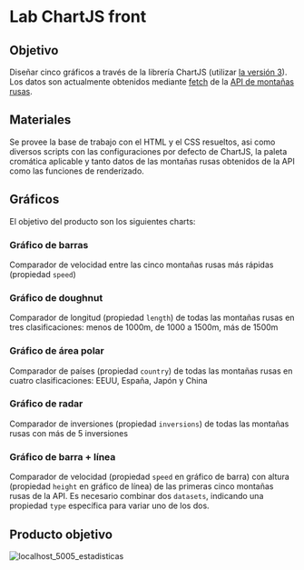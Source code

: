 # Lab ChartJS front

## Objetivo
Diseñar cinco gráficos a través de la librería ChartJS (utilizar [la versión 3](https://cdnjs.com/libraries/Chart.js/3.9.1)). 
Los datos son actualmente obtenidos mediante [fetch]([https://axios-http.com/](https://developer.mozilla.org/es/docs/Web/API/Fetch_API/Using_Fetch)) de la [API de montañas rusas](https://multiapi-app.fly.dev/coasters/allCoasters).

## Materiales
Se provee la base de trabajo con el HTML y el CSS resueltos, asi como diversos scripts con las configuraciones por defecto de ChartJS, la paleta cromática aplicable y tanto datos de las montañas rusas obtenidos de la API como las funciones de renderizado.

## Gráficos
El objetivo del producto son los siguientes charts:

### Gráfico de barras
Comparador de velocidad entre las cinco montañas rusas más rápidas (propiedad `speed`)

### Gráfico de doughnut
Comparador de longitud (propiedad `length`) de todas las montañas rusas en tres clasificaciones: menos de 1000m, de 1000 a 1500m, más de 1500m

### Gráfico de área polar
Comparador de países (propiedad `country`) de todas las montañas rusas en cuatro clasificaciones: EEUU, España, Japón y China

### Gráfico de radar
Comparador de inversiones (propiedad `inversions`) de todas las montañas rusas con más de 5 inversiones

### Gráfico de barra + línea
Comparador de velocidad (propiedad `speed` en gráfico de barra) con altura (propiedad `height` en gráfico de línea) de las primeras cinco montañas rusas de la API. Es necesario combinar dos `datasets`, indicando una propiedad `type` específica para variar uno de los dos.


## Producto objetivo
![localhost_5005_estadisticas](https://user-images.githubusercontent.com/46670724/219382932-5c4e2930-871c-45ab-a705-378fc062e3df.png)
